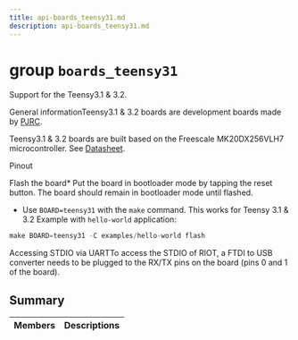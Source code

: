 ```yaml
---
title: api-boards_teensy31.md
description: api-boards_teensy31.md
---
```

# group `boards_teensy31` 

Support for the Teensy3.1 & 3.2.

General informationTeensy3.1 & 3.2 boards are development boards made by [PJRC](https://www.pjrc.com/teensy/teensy31.html).

Teensy3.1 & 3.2 boards are built based on the Freescale MK20DX256VLH7 microcontroller. See [Datasheet](http://cache.freescale.com/files/32bit/doc/data_sheet/K20P64M72SF1.pdf).

Pinout

Flash the board* Put the board in bootloader mode by tapping the reset button.
 The board should remain in bootloader mode until flashed.

* Use `BOARD=teensy31` with the `make` command. This works for Teensy 3.1 & 3.2
 Example with `hello-world` application: 
```cpp
make BOARD=teensy31 -C examples/hello-world flash
```

Accessing STDIO via UARTTo access the STDIO of RIOT, a FTDI to USB converter needs to be plugged to the RX/TX pins on the board (pins 0 and 1 of the board).

## Summary

 Members                        | Descriptions                                
--------------------------------|---------------------------------------------

